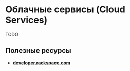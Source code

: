 Облачные сервисы (Cloud Services)
========================
TODO


## Полезные ресурсы
* **[developer.rackspace.com](http://developer.rackspace.com/)**